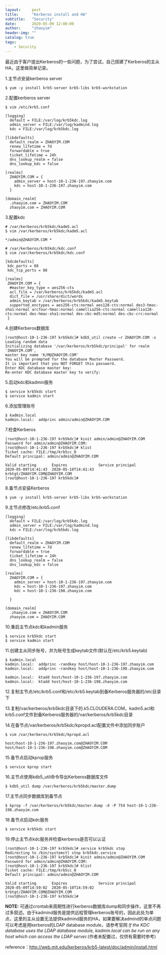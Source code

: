 ```yaml
---
layout:     post
title:      "Kerberos install and HA"
subtitle:   "Security"
date:       2020-05-09 12:00:00
author:     "zhaoyim"
header-img: ""
catalog: true
tags:
    - Security
---
```


最近由于客户提出Kerberos的一些问题，为了尝试，自己搭建了Kerberos的主从HA，这里做简单记录。

1.主节点安装kerberos server

```
$ yum -y install krb5-server krb5-libs krb5-workstation
```

2.配置kerberos server

```
$ vim /etc/krb5.conf

[logging]
  default = FILE:/var/log/krb5kdc.log
  admin_server = FILE:/var/log/kadmind.log
  kdc = FILE:/var/log/krb5kdc.log

[libdefaults]
  default_realm = ZHAOYIM.COM
  renew_lifetime = 7d
  forwardable = true
  ticket_lifetime = 24h
  dns_lookup_realm = false
  dns_lookup_kdc = false

[realms]
  ZHAOYIM.COM = {
    admin_server = host-10-1-236-197.zhaoyim.com
    kdc = host-10-1-236-197.zhaoyim.com
  }

[domain_realm]
  .zhaoyim.com = ZHAOYIM.COM
  zhaoyim.com = ZHAOYIM.COM
```

3.配置kdc

```
# /var/kerberos/krb5kdc/kadm5.acl
$ vim /var/kerberos/krb5kdc/kadm5.acl

*/admin@ZHAOYIM.COM	*

# /var/kerberos/krb5kdc/kdc.conf
$ vim /var/kerberos/krb5kdc/kdc.conf

[kdcdefaults]
 kdc_ports = 88
 kdc_tcp_ports = 88

[realms]
 ZHAOYIM.COM = {
  #master_key_type = aes256-cts
  acl_file = /var/kerberos/krb5kdc/kadm5.acl
  dict_file = /usr/share/dict/words
  admin_keytab = /var/kerberos/krb5kdc/kadm5.keytab
  supported_enctypes = aes256-cts:normal aes128-cts:normal des3-hmac-sha1:normal arcfour-hmac:normal camellia256-cts:normal camellia128-cts:normal des-hmac-sha1:normal des-cbc-md5:normal des-cbc-crc:normal
 }
```

4.创建Kerberos数据库

```
[root@host-10-1-236-197 krb5kdc]# kdb5_util create –r ZHAOYIM.COM -s
Loading random data
Initializing database '/var/kerberos/krb5kdc/principal' for realm 'ZHAOYIM.COM',
master key name 'K/M@ZHAOYIM.COM'
You will be prompted for the database Master Password.
It is important that you NOT FORGET this password.
Enter KDC database master key:
Re-enter KDC database master key to verify:
```

5.启动kdc和kadmin服务

```
$ service krb5kdc start
$ service kadmin start
```

6.添加管理账号

```
$ kadmin.local
kadmin.local:  addprinc admin/admin@ZHAOYIM.COM
```

7.检查Kerberos

```
[root@host-10-1-236-197 krb5kdc]# kinit admin/admin@ZHAOYIM.COM
Password for admin/admin@ZHAOYIM.COM:
[root@host-10-1-236-197 krb5kdc]# klist
Ticket cache: FILE:/tmp/krb5cc_0
Default principal: admin/admin@ZHAOYIM.COM

Valid starting       Expires              Service principal
2020-05-09T14:41:43  2020-05-10T14:41:43  krbtgt/ZHAOYIM.COM@ZHAOYIM.COM
[root@host-10-1-236-197 krb5kdc]#

```

8.备节点安装Kerberos

```
$ yum -y install krb5-server krb5-libs krb5-workstation
```

9.主节点修改/etc/krb5.conf

```
[logging]
  default = FILE:/var/log/krb5kdc.log
  admin_server = FILE:/var/log/kadmind.log
  kdc = FILE:/var/log/krb5kdc.log

[libdefaults]
  default_realm = ZHAOYIM.COM
  renew_lifetime = 7d
  forwardable = true
  ticket_lifetime = 24h
  dns_lookup_realm = false
  dns_lookup_kdc = false

[realms]
  ZHAOYIM.COM = {
    admin_server = host-10-1-236-197.zhaoyim.com
    kdc = host-10-1-236-197.zhaoyim.com
    kdc = host-10-1-236-198.zhaoyim.com

  }

[domain_realm]
  .zhaoyim.com = ZHAOYIM.COM
  zhaoyim.com = ZHAOYIM.COM
```

10.重启主节点kdc和kadmin服务

```
$ service krb5kdc start
$ service kadmin start
```

11.创建主从同步账号，并为账号生成keytab文件(默认在/etc/krb5.keytab)

```
$ kadmin.local
kadmin.local:  addprinc -randkey host/host-10-1-236-197.zhaoyim.com
kadmin.local:  addprinc -randkey host/host-10-1-236-198.zhaoyim.com
 
kadmin.local:  ktadd host/host-10-1-236-197.zhaoyim.com
kadmin.local:  ktadd host/host-10-1-236-198.zhaoyim.com
```

12.复制主节点/etc/krb5.conf和/etc/krb5.keytab到备Kerberos服务器的/etc目录下

13.复制/var/kerberos/krb5kdc目录下的.k5.CLOUDERA.COM，kadm5.acl和krb5.conf文件到备Kerberos服务器的/var/kerberos/krb5kdc目录

14.在备节点/var/kerberos/krb5kdc/kpropd.acl配置文件中添加同步账户

```
$ vim /var/kerberos/krb5kdc/kpropd.acl

host/host-10-1-236-197.zhaoyim.com@ZHAOYIM.COM
host/host-10-1-236-198.zhaoyim.com@ZHAOYIM.COM
```

15.备节点启动kprop服务

```
$ service kprop start
```

16.主节点使用kdb5_util命令导出Kerberos数据库文件

```
$ kdb5_util dump /var/kerberos/krb5kdc/master.dump
```

17.主节点同步数据库到备节点

```
$ kprop -f /var/kerberos/krb5kdc/master.dump -d -P 754 host-10-1-236-198.zhaoyim.com
```

18.备节点启动kdc服务

```
$ service krb5kdc start
```

19.停止主节点kdc服务并检查kerberos是否可以认证

```
[root@host-10-1-236-197 krb5kdc]# service krb5kdc stop
Redirecting to /bin/systemctl stop krb5kdc.service
[root@host-10-1-236-197 krb5kdc]# kinit admin/admin@ZHAOYIM.COM
Password for admin/admin@ZHAOYIM.COM:
[root@host-10-1-236-197 krb5kdc]# klist
Ticket cache: FILE:/tmp/krb5cc_0
Default principal: admin/admin@ZHAOYIM.COM

Valid starting       Expires              Service principal
2020-05-09T14:59:02  2020-05-10T14:59:02  krbtgt/ZHAOYIM.COM@ZHAOYIM.COM
[root@host-10-1-236-197 krb5kdc]#
```

__NOTE:__ 可通过crontab来周期性进行kerberos数据库dump和同步操作，这里不再过多叙述。由于kadmind服务是提供远程管理kerberos账号的，因此此处为单点，这里的主从设置无法提供kadmind服务的HA，如果要解决admind的单点问题可以考虑是用kerberos的LDAP database module，请参考官网 _If the KDC database uses the LDAP database module, kadmin.local can be run on any host which can access the LDAP server._(作者未配置过，仅供有需要时参考)


reference：http://web.mit.edu/kerberos/krb5-latest/doc/admin/install.html